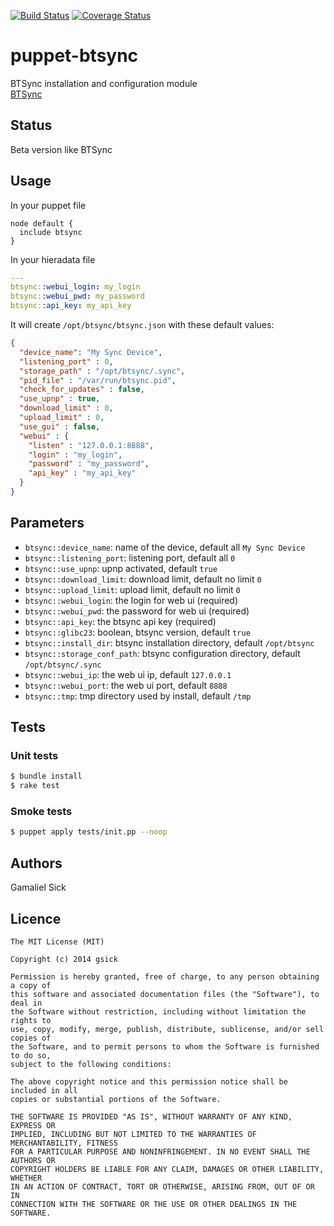 [![Build Status](https://travis-ci.org/gsick/puppet-btsync.svg?branch=0.0.4)](https://travis-ci.org/gsick/puppet-btsync)
[![Coverage Status](https://coveralls.io/repos/gsick/puppet-btsync/badge.png?branch=0.0.4)](https://coveralls.io/r/gsick/puppet-btsync?branch=0.0.4)

puppet-btsync
=============

BTSync installation and configuration module<br />
[BTSync](http://www.bittorrent.com/intl/en/sync)<br />

## Status

Beta version like BTSync

## Usage

In your puppet file

```puppet
node default {
  include btsync
}
```

In your hieradata file

```yaml
---
btsync::webui_login: my_login
btsync::webui_pwd: my_password
btsync::api_key: my_api_key
```

It will create `/opt/btsync/btsync.json` with these default values:

```json
{
  "device_name": "My Sync Device",
  "listening_port" : 0,
  "storage_path" : "/opt/btsync/.sync",
  "pid_file" : "/var/run/btsync.pid",
  "check_for_updates" : false,
  "use_upnp" : true,
  "download_limit" : 0,
  "upload_limit" : 0,
  "use_gui" : false,
  "webui" : {
    "listen" : "127.0.0.1:8888",
    "login" : "my_login",
    "password" : "my_password",
    "api_key" : "my_api_key"
  }
}
```

## Parameters

  * `btsync::device_name`: name of the device, default all `My Sync Device`
  * `btsync::listening_port`: listening port, default all `0`
  * `btsync::use_upnp`: upnp activated, default `true`
  * `btsync::download_limit`: download limit, default no limit `0`
  * `btsync::upload_limit`: upload limit, default no limit `0`
  * `btsync::webui_login`: the login for web ui (required)
  * `btsync::webui_pwd`: the password for web ui (required)
  * `btsync::api_key`: the btsync api key (required)
  * `btsync::glibc23`: boolean, btsync version, default `true`
  * `btsync::install_dir`: btsync installation directory, default `/opt/btsync`
  * `btsync::storage_conf_path`: btsync configuration directory, default `/opt/btsync/.sync`
  * `btsync::webui_ip`: the web ui ip, default `127.0.0.1`
  * `btsync::webui_port`: the web ui port, default `8888`
  * `btsync::tmp`: tmp directory used by install, default `/tmp`

## Tests

### Unit tests

```bash
$ bundle install
$ rake test
```

### Smoke tests

```bash
$ puppet apply tests/init.pp --noop
```

## Authors

Gamaliel Sick

## Licence

```
The MIT License (MIT)

Copyright (c) 2014 gsick

Permission is hereby granted, free of charge, to any person obtaining a copy of
this software and associated documentation files (the "Software"), to deal in
the Software without restriction, including without limitation the rights to
use, copy, modify, merge, publish, distribute, sublicense, and/or sell copies of
the Software, and to permit persons to whom the Software is furnished to do so,
subject to the following conditions:

The above copyright notice and this permission notice shall be included in all
copies or substantial portions of the Software.

THE SOFTWARE IS PROVIDED "AS IS", WITHOUT WARRANTY OF ANY KIND, EXPRESS OR
IMPLIED, INCLUDING BUT NOT LIMITED TO THE WARRANTIES OF MERCHANTABILITY, FITNESS
FOR A PARTICULAR PURPOSE AND NONINFRINGEMENT. IN NO EVENT SHALL THE AUTHORS OR
COPYRIGHT HOLDERS BE LIABLE FOR ANY CLAIM, DAMAGES OR OTHER LIABILITY, WHETHER
IN AN ACTION OF CONTRACT, TORT OR OTHERWISE, ARISING FROM, OUT OF OR IN
CONNECTION WITH THE SOFTWARE OR THE USE OR OTHER DEALINGS IN THE SOFTWARE.
```
